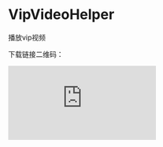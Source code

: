 # VipVideoHelper
播放vip视频

下载链接二维码：

![Image text](http://qr.liantu.com/api.php?text=https://github.com/l376571926/VipVideoHelper/releases/download/1.1.4/app-release.apk)
